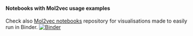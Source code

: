 #### Notebooks with Mol2vec usage examples

Check also [Mol2vec notebooks](https://github.com/samoturk/mol2vec_notebooks) 
repository for visualisations made to easily run in Binder. 
[![Binder](https://mybinder.org/badge.svg)](https://mybinder.org/v2/gh/samoturk/mol2vec_notebooks/master?filepath=Notebooks%2FExploring_Mol2vec_vectors.ipynb)


